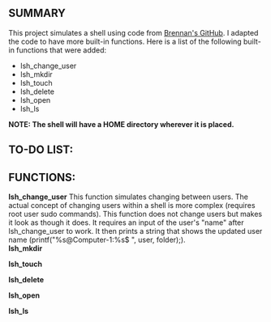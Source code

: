 ## SUMMARY
This project simulates a shell using code from [Brennan's GitHub](https://brennan.io/2015/01/16/write-a-shell-in-c/). I adapted the code to have more built-in functions. Here is a list of the following built-in functions that were added:
- lsh_change_user
- lsh_mkdir
- lsh_touch
- lsh_delete
- lsh_open
- lsh_ls
  
**NOTE: The shell will have a HOME directory wherever it is placed.**
## TO-DO LIST:

## FUNCTIONS:

**lsh_change_user**
This function simulates changing between users. The actual concept of changing users within a shell is more complex (requires root user sudo commands). This function does not change users but makes it look as though it does. It requires an input of the user's "name" after lsh_change_user to work. It then prints a string that shows the updated user name (printf("%s@Computer-1:%s$ ", user, folder);).\
**lsh_mkdir**

**lsh_touch**

**lsh_delete**

**lsh_open**

**lsh_ls**

